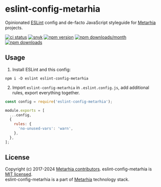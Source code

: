 # eslint-config-metarhia

Opinionated [ESLint](https://eslint.org/) config and de-facto JavaScript
styleguide for [Metarhia](https://github.com/metarhia/) projects.

[![ci status](https://github.com/metarhia/eslint-config-metarhia/workflows/Testing%20CI/badge.svg)](https://github.com/metarhia/eslint-config-metarhia/actions?query=workflow%3A%22Testing+CI%22+branch%3Amaster)
[![snyk](https://snyk.io/test/github/metarhia/eslint-config-metarhia/badge.svg)](https://snyk.io/test/github/metarhia/eslint-config-metarhia)
[![npm version](https://badge.fury.io/js/eslint-config-metarhia.svg)](https://badge.fury.io/js/eslint-config-metarhia)
[![npm downloads/month](https://img.shields.io/npm/dm/eslint-config-metarhia.svg)](https://www.npmjs.com/package/eslint-config-metarhia)
[![npm downloads](https://img.shields.io/npm/dt/eslint-config-metarhia.svg)](https://www.npmjs.com/package/eslint-config-metarhia)

## Usage

1. Install ESLint and this config:

```console
npm i -D eslint eslint-config-metarhia
```

2. Import `eslint-config-metarhia` in `.eslint.config.js`, add additional rules,
   export everything together.

```js
const config = require('eslint-config-metarhia');

module.exports = [
  ...config,
  {
    rules: {
      'no-unused-vars': 'warn',
    },
  },
];
```

## License

Copyright (c) 2017-2024 [Metarhia contributors](https://github.com/metarhia/eslint-config-metarhia/graphs/contributors).
eslint-config-metarhia is [MIT licensed](./LICENSE).\
eslint-config-metarhia is a part of [Metarhia](https://github.com/metarhia) technology stack.
